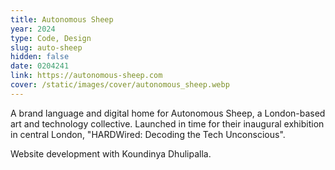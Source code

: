 ```yaml
---
title: Autonomous Sheep
year: 2024
type: Code, Design
slug: auto-sheep
hidden: false
date: 0204241
link: https://autonomous-sheep.com
cover: /static/images/cover/autonomous_sheep.webp
---
```


A brand language and digital home for Autonomous Sheep, a London-based art and technology collective. Launched in time for their inaugural exhibition in central London, "HARDWired: Decoding the Tech Unconscious".

Website development with Koundinya Dhulipalla.
